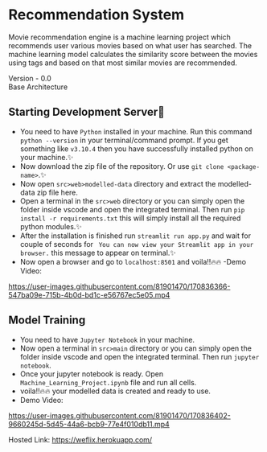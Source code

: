 # Recommendation System

Movie recommendation engine is a machine learning project which recommends user various movies based on what user has searched. The machine learning model calculates the similarity score between the movies using tags and based on that most similar movies are recommended.

Version - 0.0  
Base Architecture

## Starting Development Server:rocket:

- You need to have `Python` installed in your machine. Run this command `python --version` in your terminal/command prompt. If you get something like `v3.10.4` then you have successfully installed python on your machine.:sparkles:
- Now download the zip file of the repository. Or use `git clone <package-name>`.:sparkles:
- Now open `src>web>modelled-data` directory and extract the modelled-data zip file here.
- Open a terminal in the `src>web` directory or you can simply open the folder inside vscode and open the integrated terminal. Then run `pip install -r requirements.txt` this will simply install all the required python modules.:sparkles:
- After the installation is finished run `streamlit run app.py` and wait for couple of seconds for ` You can now view your Streamlit app in your browser.` this message to appear on terminal.:sparkles:
- Now open a browser and go to `localhost:8501` and voila!!:fire::fire:
-Demo Video:



https://user-images.githubusercontent.com/81901470/170836366-547ba09e-715b-4b0d-bd1c-e56767ec5e05.mp4



## Model Training

- You need to have `Jupyter Notebook` in your machine.
- Now open a terminal in `src>main` directory or you can simply open the folder inside vscode and open the integrated terminal. Then run `jupyter notebook`.
- Once your jupyter notebook is ready. Open `Machine_Learning_Project.ipynb` file and run all cells.
- voila!!:fire::fire: your modelled data is created and ready to use.
- Demo Video:


https://user-images.githubusercontent.com/81901470/170836402-9660245d-5d45-44a6-bcb9-77e4f010db11.mp4



Hosted Link: https://weflix.herokuapp.com/
